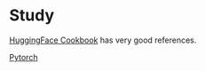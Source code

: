 # Study

[HuggingFace Cookbook](github.com/huggingface/cookbook) has very good references.

[Pytorch](https://www.zhihu.com/question/646489478/answer/3440255822)